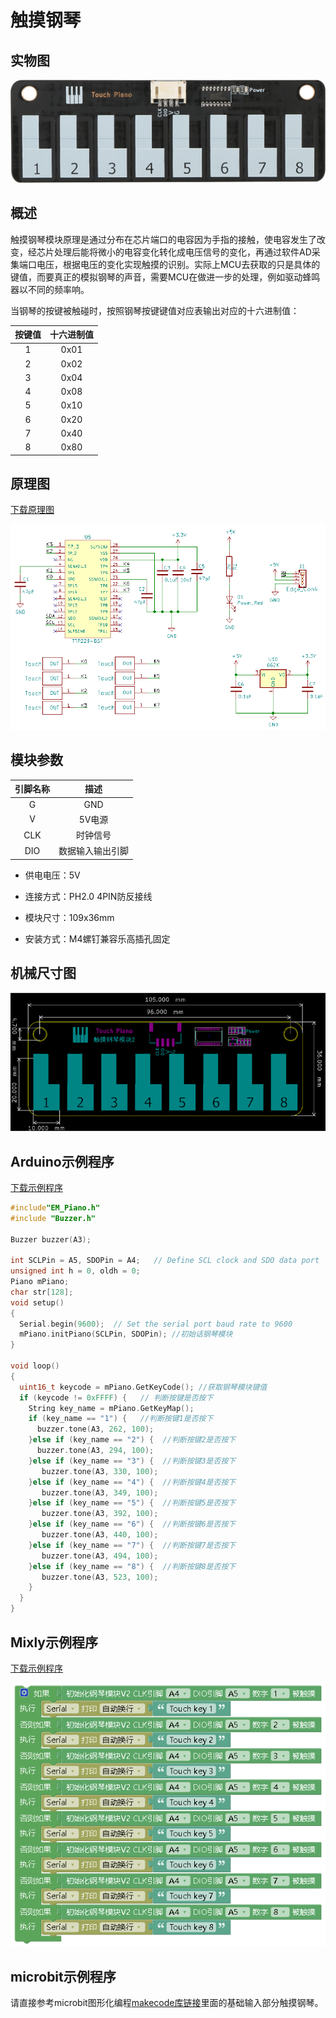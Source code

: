 # 触摸钢琴

## 实物图

![实物图](touch_piano/touch_piano.png)

## 概述

​        触摸钢琴模块原理是通过分布在芯片端口的电容因为手指的接触，使电容发生了改变，经芯片处理后能将微小的电容变化转化成电压信号的变化，再通过软件AD采集端口电压，根据电压的变化实现触摸的识别。实际上MCU去获取的只是具体的键值，而要真正的模拟钢琴的声音，需要MCU在做进一步的处理，例如驱动蜂鸣器以不同的频率响。

当钢琴的按键被触碰时，按照钢琴按键键值对应表输出对应的十六进制值：

| 按键值 | 十六进制值 |
| :----: | :--------: |
|   1    |    0x01    |
|   2    |    0x02    |
|   3    |    0x04    |
|   4    |    0x08    |
|   5    |    0x10    |
|   6    |    0x20    |
|   7    |    0x40    |
|   8    |    0x80    |

## 原理图

[下载原理图](touch_piano/touch_piano_schematic.pdf) 

![原理图](touch_piano/touch_piano_schematic.png)

## 模块参数

| 引脚名称 |       描述       |
| :------: | :--------------: |
|    G     |       GND        |
|    V     |      5V电源      |
|   CLK    |     时钟信号     |
|   DIO    | 数据输入输出引脚 |

- 供电电压：5V

- 连接方式：PH2.0 4PIN防反接线

- 模块尺寸：109x36mm

- 安装方式：M4螺钉兼容乐高插孔固定

## 机械尺寸图

![原理图](touch_piano/touch_piano_assembly.png)

## Arduino示例程序

[下载示例程序](touch_piano/touch_piano.zip)

```c
#include"EM_Piano.h"
#include "Buzzer.h"

Buzzer buzzer(A3);

int SCLPin = A5, SDOPin = A4;   // Define SCL clock and SDO data port
unsigned int h = 0, oldh = 0;
Piano mPiano;
char str[128];
void setup()
{
  Serial.begin(9600);  // Set the serial port baud rate to 9600
  mPiano.initPiano(SCLPin, SDOPin); //初始话钢琴模块
}

void loop()
{
  uint16_t keycode = mPiano.GetKeyCode(); //获取钢琴模块键值
  if (keycode != 0xFFFF) {   // 判断按键是否按下
    String key_name = mPiano.GetKeyMap();
    if (key_name == "1") {   //判断按键1是否按下
      buzzer.tone(A3, 262, 100);
    }else if (key_name == "2") {  //判断按键2是否按下
      buzzer.tone(A3, 294, 100);
    }else if (key_name == "3") {  //判断按键3是否按下
       buzzer.tone(A3, 330, 100);
    }else if (key_name == "4") {  //判断按键4是否按下
       buzzer.tone(A3, 349, 100);
    }else if (key_name == "5") {  //判断按键5是否按下
       buzzer.tone(A3, 392, 100);
    }else if (key_name == "6") {  //判断按键6是否按下
       buzzer.tone(A3, 440, 100);
    }else if (key_name == "7") {  //判断按键7是否按下
       buzzer.tone(A3, 494, 100);
    }else if (key_name == "8") {  //判断按键8是否按下
       buzzer.tone(A3, 523, 100);
    }
  }
}
```

## Mixly示例程序

[下载示例程序](touch_piano/touch_piano_Mixly_demo.zip)

![Mixly示例程序](touch_piano/Mixly_demo.png)

## microbit示例程序

请直接参考microbit图形化编程[makecode库链接](https://github.com/emakefun/pxt-sensorbit)里面的基础输入部分触摸钢琴。